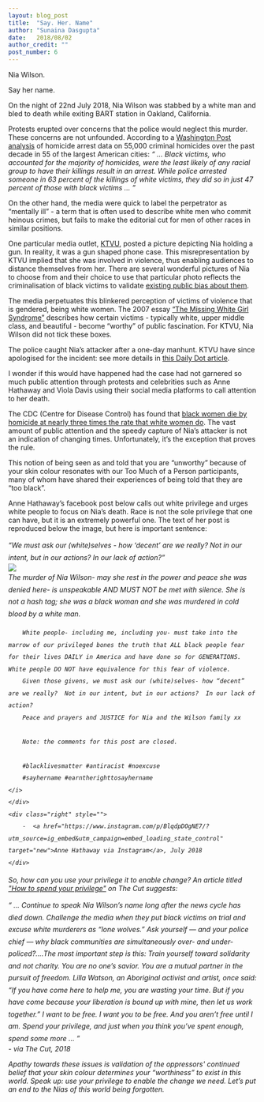 ```yaml
---
layout: blog_post
title:  "Say. Her. Name"
author: "Sunaina Dasgupta"
date:   2018/08/02
author_credit: ""
post_number: 6
---
```


Nia Wilson. 

Say her name.

On the night of 22nd July 2018, Nia Wilson was stabbed by a white man and bled to death while exiting BART station in Oakland, California. 

Protests erupted over concerns that the police would neglect this murder. These concerns are not unfounded. According to a <a href="https://www.washingtonpost.com/graphics/2018/investigations/unsolved-homicide-database/?utm_term=.e86d1799521c" target="new">Washington Post analysis</a> of homicide arrest data on 55,000 criminal homicides over the past decade in 55 of the largest American cities: *“ ... Black victims, who accounted for the majority of homicides, were the least likely of any racial group to have their killings result in an arrest. While police arrested someone in 63 percent of the killings of white victims, they did so in just 47 percent of those with black victims ... ”* 

On the other hand, the media were quick to label the perpetrator as “mentally ill” - a term that is often used to describe white men who commit heinous crimes, but fails to make the editorial cut for men of other races in similar positions. 

One particular media outlet, <a href="http://www.ktvu.com/S" target="new">KTVU</a>, posted a picture depicting Nia holding a gun. In reality, it was a gun shaped phone case. This misrepresentation by KTVU implied that she was involved in violence, thus enabling audiences to distance themselves from her. There are several wonderful pictures of Nia to choose from and their choice to use that particular photo reflects the criminalisation of black victims to validate <a href="http://www.apa.org/news/press/releases/2017/03/black-men-threatening.aspx" target="new">existing public bias about them</a>.

The media perpetuates this blinkered perception of victims of violence that is gendered, being white women. The 2007 essay <a href="https://policy-practice.oxfam.org.uk/publications/the-missing-white-girl-syndrome-disappeared-women-and-media-activism-131643" target="new">“The Missing White Girl Syndrome”</a> describes how certain victims - typically white, upper middle class, and beautiful - become “worthy” of public fascination. For KTVU, Nia Wilson did not tick these boxes. 

The police caught Nia’s attacker after a one-day manhunt. KTVU have since apologised for the incident: see more details in <a href="https://www.dailydot.com/irl/nia-wilson-ktvu-gun-photo/" target="new">this Daily Dot article</a>.

I wonder if this would have happened had the case had not garnered so much public attention through protests and celebrities such as Anne Hathaway and Viola Davis using their social media platforms to call attention to her death. 

The CDC (Centre for Disease Control) has found that <a href="https://www.newyorker.com/culture/cultural-comment/the-very-american-killing-of-nia-wilson" target="new">black women die by homicide at nearly three times the rate that white women do</a>. The vast amount of public attention and the speedy capture of Nia’s attacker is not an indication of changing times. Unfortunately, it’s the exception that proves the rule.

This notion of being seen as and told that you are “unworthy” because of your skin colour resonates with our Too Much of a Person participants, many of whom have shared their experiences of being told that they are “too black”.

Anne Hathaway’s facebook post below calls out white privilege and urges white people to focus on Nia’s death. Race is not the sole privilege that one can have, but it is an extremely powerful one. The text of her post is reproduced below the image, but here is important sentence:

<div class="blog_body" style="line-height:1.75em;">
	<i>
		“We must ask our (white)selves - how ‘decent’ are we really? Not in our intent, but in our actions? In our lack of action?”
	</i>
</div>

<div class="container-fullwidth">
	<a href="https://www.instagram.com/p/BlqdpDOgNE7/?utm_source=ig_embed&utm_campaign=embed_loading_state_control" target="new"><img class="img-fluid blog_body_img" src="{{site.baseurl}}assets/images/blog/6-2.png" /></a>
	<div class="blog_body" style="line-height:1.75em;">
	<i>
		The murder of Nia Wilson- may she rest in the power and peace she was denied here- is unspeakable AND MUST NOT be met with silence.  She is not a hash tag; she was a black woman and she was murdered in cold blood by a white man.

		White people- including me, including you- must take into the marrow of our privileged bones the truth that ALL black people fear for their lives DAILY in America and have done so for GENERATIONS.  White people DO NOT have equivalence for this fear of violence. 
		Given those givens, we must ask our (white)selves- how “decent” are we really?  Not in our intent, but in our actions?  In our lack of action? 
		Peace and prayers and JUSTICE for Nia and the Wilson family xx

		Note: the comments for this post are closed.

		#blacklivesmatter #antiracist #noexcuse 
		#sayhername #earntherighttosayhername
	</i>
	</div>
	<div class="right" style="">
		-  <a href="https://www.instagram.com/p/BlqdpDOgNE7/?utm_source=ig_embed&utm_campaign=embed_loading_state_control" target="new">Anne Hathaway via Instagram</a>, July 2018
	</div>
</div>



So, how can you use your privilege it to enable change? An article titled <a href="https://www.thecut.com/2018/08/nia-wilson-spend-your-privilege.html" target="new">"How to spend your privilege"</a> on The Cut suggests:

<div class="blog_body" style="line-height:1.75em;">
	<i>
		“ ... Continue to speak Nia Wilson’s name long after the news cycle has died down. Challenge the media when they put black victims on trial and excuse white murderers as “lone wolves.” Ask yourself — and your police chief — why black communities are simultaneously over- and under-policed?....The most important step is this: Train yourself toward solidarity and not charity. You are no one’s savior. You are a mutual partner in the pursuit of freedom. Lilla Watson, an Aboriginal activist and artist, once said: “If you have come here to help me, you are wasting your time. But if you have come because your liberation is bound up with mine, then let us work together.” I want to be free. I want you to be free. And you aren’t free until I am. Spend your privilege, and just when you think you’ve spent enough, spend some more ... ”
	</i>
</div>
<div class="right" style="">
	-  via The Cut, 2018
</div>

Apathy towards these issues is validation of the oppressors' continued belief that your skin colour determines your “worthiness” to exist in this world. Speak up: use your privilege to enable the change we need. Let’s put an end to the Nias of this world being forgotten.

